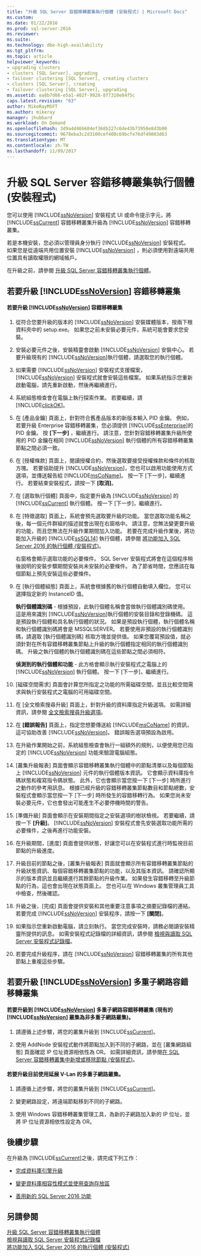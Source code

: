 ```yaml
---
title: "升級 SQL Server 容錯移轉叢集執行個體 (安裝程式) | Microsoft Docs"
ms.custom: 
ms.date: 01/22/2016
ms.prod: sql-server-2016
ms.reviewer: 
ms.suite: 
ms.technology: dbe-high-availability
ms.tgt_pltfrm: 
ms.topic: article
helpviewer_keywords:
- upgrading clusters
- clusters [SQL Server], upgrading
- failover clustering [SQL Server], creating clusters
- clusters [SQL Server], creating
- failover clustering [SQL Server], upgrading
ms.assetid: ea8b7d66-e5a1-402f-9928-8f7310e84f5c
caps.latest.revision: "63"
author: MikeRayMSFT
ms.author: mikeray
manager: jhubbard
ms.workload: On Demand
ms.openlocfilehash: 3d9a4d46b684ef368b227c6de43b73950e8d3b00
ms.sourcegitcommit: 9678eba3c2d3100cef408c69bcfe76df49803d63
ms.translationtype: MT
ms.contentlocale: zh-TW
ms.lasthandoff: 11/09/2017
---
```

# <a name="upgrade-a-sql-server-failover-cluster-instance-setup"></a>升級 SQL Server 容錯移轉叢集執行個體 (安裝程式)
  您可以使用 [!INCLUDE[ssNoVersion](../../../includes/ssnoversion-md.md)] 安裝程式 UI 或命令提示字元，將 [!INCLUDE[ssCurrent](../../../includes/sscurrent-md.md)] 容錯移轉叢集升級為 [!INCLUDE[ssNoVersion](../../../includes/ssnoversion-md.md)] 容錯移轉叢集。  
  
 若是本機安裝，您必須以管理員身分執行 [!INCLUDE[ssNoVersion](../../../includes/ssnoversion-md.md)] 安裝程式。 如果您是從遠端共用位置安裝 [!INCLUDE[ssNoVersion](../../../includes/ssnoversion-md.md)] ，則必須使用對遠端共用位置具有讀取權限的網域帳戶。  
  
 在升級之前，請參閱 [升級 SQL Server 容錯移轉叢集執行個體](../../../sql-server/failover-clusters/windows/upgrade-a-sql-server-failover-cluster-instance.md)。  
  
##  <a name="UpgradeSteps"></a> 若要升級 [!INCLUDE[ssNoVersion](../../../includes/ssnoversion-md.md)] 容錯移轉叢集  
  
#### <a name="to-upgrade-a-includessnoversionincludesssnoversion-mdmd-failover-cluster"></a>若要升級 [!INCLUDE[ssNoVersion](../../../includes/ssnoversion-md.md)] 容錯移轉叢集  
  
1.  從符合您要升級的版本的 [!INCLUDE[ssNoVersion](../../../includes/ssnoversion-md.md)] 安裝媒體版本，按兩下根資料夾中的 setup.exe。 如果您之前未安裝必要元件，系統可能會要求您安裝。  
  
2.  安裝必要元件之後，安裝精靈會啟動 [!INCLUDE[ssNoVersion](../../../includes/ssnoversion-md.md)] 安裝中心。 若要升級現有的 [!INCLUDE[ssNoVersion](../../../includes/ssnoversion-md.md)]執行個體，請選取您的執行個體。  
  
3.  如果需要 [!INCLUDE[ssNoVersion](../../../includes/ssnoversion-md.md)] 安裝程式支援檔案， [!INCLUDE[ssNoVersion](../../../includes/ssnoversion-md.md)] 安裝程式就會安裝這些檔案。 如果系統指示您重新啟動電腦，請先重新啟動，然後再繼續進行。  
  
4.  系統組態檢查會在電腦上執行探索作業。 若要繼續，請 [!INCLUDE[clickOK](../../../includes/clickok-md.md)]。  
  
5.  在 [產品金鑰] 頁面上，針對符合舊產品版本的新版本輸入 PID 金鑰。 例如，若要升級 Enterprise 容錯移轉叢集，您必須提供 [!INCLUDE[ssEnterprise](../../../includes/ssenterprise-md.md)]的 PID 金鑰。 按 **[下一步]** ，繼續進行。 請注意，您針對容錯移轉叢集升級所使用的 PID 金鑰在相同 [!INCLUDE[ssNoVersion](../../../includes/ssnoversion-md.md)] 執行個體的所有容錯移轉叢集節點之間必須一致。  
  
6.  在 [授權條款] 頁面上，閱讀授權合約，然後選取要接受授權條款和條件的核取方塊。 若要協助提升 [!INCLUDE[ssNoVersion](../../../includes/ssnoversion-md.md)]，您也可以啟用功能使用方式選項，並傳送報告給 [!INCLUDE[msCoName](../../../includes/msconame-md.md)]。 按一下 [下一步]，繼續進行。 若要結束安裝程式，請按一下 **[取消]**。  
  
7.  在 [選取執行個體] 頁面中，指定要升級為 [!INCLUDE[ssNoVersion](../../../includes/ssnoversion-md.md)] 的 [!INCLUDE[ssCurrent](../../../includes/sscurrent-md.md)] 執行個體。 按一下 [下一步]，繼續進行。  
  
8.  在 [特徵選取] 頁面上，系統會預先選取要升級的功能。 當您選取功能名稱之後，每一個元件群組的描述就會出現在右窗格中。 請注意，您無法變更要升級的功能，而且您無法在升級作業期間加入功能。 若要在完成升級作業後，將功能加入升級的 [!INCLUDE[ssSQL14](../../../includes/sssql14-md.md)] 執行個體，請參閱 [將功能加入 SQL Server 2016 的執行個體 &#40;安裝程式&#41;](../../../database-engine/install-windows/add-features-to-an-instance-of-sql-server-2016-setup.md)。  
  
     右窗格會顯示選取功能的必要條件。 SQL Server 安裝程式將會在這個程序稍後說明的安裝步驟期間安裝尚未安裝的必要條件。 為了節省時間，您應該在每個節點上預先安裝這些必要條件。  
  
9. 在 [執行個體組態] 頁面上，系統會根據舊的執行個體自動填入欄位。 您可以選擇指定新的 InstanceID 值。  
  
     **執行個體識別碼** - 根據預設，此執行個體名稱會當做執行個體識別碼使用。 這是用來識別 [!INCLUDE[ssNoVersion](../../../includes/ssnoversion-md.md)]執行個體的安裝目錄和登錄機碼。 這是預設執行個體和具名執行個體的狀況。 如果是預設執行個體，執行個體名稱和執行個體識別碼將會是 MSSQLSERVER。 若要使用非預設的執行個體識別碼，請選取 [執行個體識別碼] 核取方塊並提供值。 如果您覆寫預設值，就必須針對在所有容錯移轉叢集節點上升級的執行個體指定相同的執行個體識別碼。 升級之執行個體的執行個體識別碼在這些節點之間必須相符。  
  
     **偵測到的執行個體和功能** - 此方格會顯示執行安裝程式之電腦上的 [!INCLUDE[ssNoVersion](../../../includes/ssnoversion-md.md)] 執行個體。 按一下 [下一步]，繼續進行。  
  
10. [磁碟空間需求] 頁面會計算您所指定之功能的所需磁碟空間，並且比較空間需求與執行安裝程式之電腦的可用磁碟空間。  
  
11. 在 [全文檢索搜尋升級] 頁面上，針對升級的資料庫指定升級選項。 如需詳細資訊，請參閱 [全文檢索搜尋升級選項](http://msdn.microsoft.com/library/16c9376b-5fbb-4495-a429-06a2493849c9)。  
  
12. 在 **[錯誤報告]** 頁面上，指定您想要傳送給 [!INCLUDE[msCoName](../../../includes/msconame-md.md)] 的資訊，這可協助改善 [!INCLUDE[ssNoVersion](../../../includes/ssnoversion-md.md)]。 錯誤報告選項預設為啟用。  
  
13. 在升級作業開始之前，系統組態檢查會執行一組額外的規則，以便使用您已指定的 [!INCLUDE[ssNoVersion](../../../includes/ssnoversion-md.md)] 功能來驗證電腦組態。  
  
14. [叢集升級報表] 頁面會顯示容錯移轉叢集執行個體中的節點清單以及每個節點上 [!INCLUDE[ssNoVersion](../../../includes/ssnoversion-md.md)] 元件的執行個體版本資訊。 它會顯示資料庫指令碼狀態和複寫指令碼狀態。 此外，它也會顯示當您按一下 [下一步] 時所進行之動作的參考用訊息。 根據已經升級的容錯移轉叢集節點數目和節點總數，安裝程式會顯示當您按一下 [下一步] 時所發生的容錯移轉行為。 如果您尚未安裝必要元件，它也會發出可能產生不必要停機時間的警告。  
  
15. [準備升級] 頁面會顯示在安裝期間指定之安裝選項的樹狀檢視。 若要繼續，請按一下 **[升級]**。 [!INCLUDE[ssNoVersion](../../../includes/ssnoversion-md.md)] 安裝程式會先安裝選取功能所需的必要條件，之後再進行功能安裝。  
  
16. 在升級期間，[進度] 頁面會提供狀態，好讓您可以在安裝程式進行時監視目前節點的升級進度。  
  
17. 升級目前的節點之後，[叢集升級報表] 頁面就會顯示所有容錯移轉叢集節點的升級狀態資訊、每個容錯移轉叢集節點的功能，以及其版本資訊。 請確認所顯示的版本資訊並且繼續進行其餘節點的升級作業。 如果發生容錯移轉至升級節點的行為，這也會出現在狀態頁面上。 您也可以在 Windows 叢集管理員工具中檢查，然後確認。  
  
18. 升級之後，[完成] 頁面會提供安裝和其他重要注意事項之摘要記錄檔的連結。 若要完成 [!INCLUDE[ssNoVersion](../../../includes/ssnoversion-md.md)] 安裝程序，請按一下 **[關閉]**。  
  
19. 如果指示您重新啟動電腦，請立刻執行。 當您完成安裝時，請務必閱讀安裝精靈所提供的訊息。 如需安裝程式記錄檔的詳細資訊，請參閱 [檢視與讀取 SQL Server 安裝程式記錄檔](../../../database-engine/install-windows/view-and-read-sql-server-setup-log-files.md)。  
  
20. 若要完成升級程序，請在 [!INCLUDE[ssNoVersion](../../../includes/ssnoversion-md.md)] 容錯移轉叢集的所有其他節點上重複這些步驟。  
  
## <a name="to-upgrade-a-includessnoversionincludesssnoversion-mdmd-multi-subnet-failover-cluster"></a>若要升級 [!INCLUDE[ssNoVersion](../../../includes/ssnoversion-md.md)] 多重子網路容錯移轉叢集  
  
#### <a name="to-upgrade-to-a-includessnoversionincludesssnoversion-mdmd-multi-subnet-failover-cluster-existing-includessnoversionincludesssnoversion-mdmd-cluster-is-a-non-multi-subnet-cluster"></a>若要升級到 [!INCLUDE[ssNoVersion](../../../includes/ssnoversion-md.md)] 多重子網路容錯移轉叢集 (現有的 [!INCLUDE[ssNoVersion](../../../includes/ssnoversion-md.md)] 叢集為非多重子網路叢集)。  
  
1.  請遵循上述步驟，將您的叢集升級到 [!INCLUDE[ssCurrent](../../../includes/sscurrent-md.md)]。  
  
2.  使用 AddNode 安裝程式動作將節點加入到不同的子網路，並在 [叢集網路組態] 頁面確認 IP 位址資源相依性為 OR。 如需詳細資訊，請參閱[在 SQL Server 容錯移轉叢集中新增或移除節點 &#40;安裝程式&#41;](../../../sql-server/failover-clusters/install/add-or-remove-nodes-in-a-sql-server-failover-cluster-setup.md)。  
  
#### <a name="to-upgrade-a-multi-subnet-cluster-currently-using-stretch-v-lan"></a>若要升級目前使用延展 V-Lan 的多重子網路叢集。  
  
1.  請遵循上述步驟，將您的叢集升級到 [!INCLUDE[ssCurrent](../../../includes/sscurrent-md.md)]。  
  
2.  變更網路設定，將遠端節點移到不同的子網路。  
  
3.  使用 Windows 容錯移轉叢集管理工具，為新的子網路加入新的 IP 位址，並將 IP 位址資源相依性設定為 OR。  
  
## <a name="next-steps"></a>後續步驟  
 在升級為 [!INCLUDE[ssCurrent](../../../includes/sscurrent-md.md)]之後，請完成下列工作：  
  
-   [完成資料庫引擎升級](../../../database-engine/install-windows/complete-the-database-engine-upgrade.md)  
  
-   [變更資料庫相容性模式並使用查詢存放區](../../../database-engine/install-windows/change-the-database-compatibility-mode-and-use-the-query-store.md)  
  
-   [善用新的 SQL Server 2016 功能](http://msdn.microsoft.com/library/d8879659-8efa-4442-bcbb-91272647ae16)  
  
## <a name="see-also"></a>另請參閱  
 [升級 SQL Server 容錯移轉叢集執行個體](../../../sql-server/failover-clusters/windows/upgrade-a-sql-server-failover-cluster-instance.md)   
 [檢視與讀取 SQL Server 安裝程式記錄檔](../../../database-engine/install-windows/view-and-read-sql-server-setup-log-files.md)   
 [將功能加入 SQL Server 2016 的執行個體 &#40;安裝程式&#41;](../../../database-engine/install-windows/add-features-to-an-instance-of-sql-server-2016-setup.md)  
  
  

